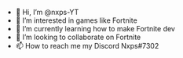 - 👋 Hi, I’m @nxps-YT
- 👀 I’m interested in games like Fortnite 
- 🌱 I’m currently learning how to make Fortnite dev
- 💞️ I’m looking to collaborate on Fortnite 
- 📫 How to reach me my Discord Nxps#7302

<!---
nxps-YT/nxps-YT is a ✨ special ✨ repository because its `README.md` (this file) appears on your GitHub profile.
You can click the Preview link to take a look at your changes.
--->
